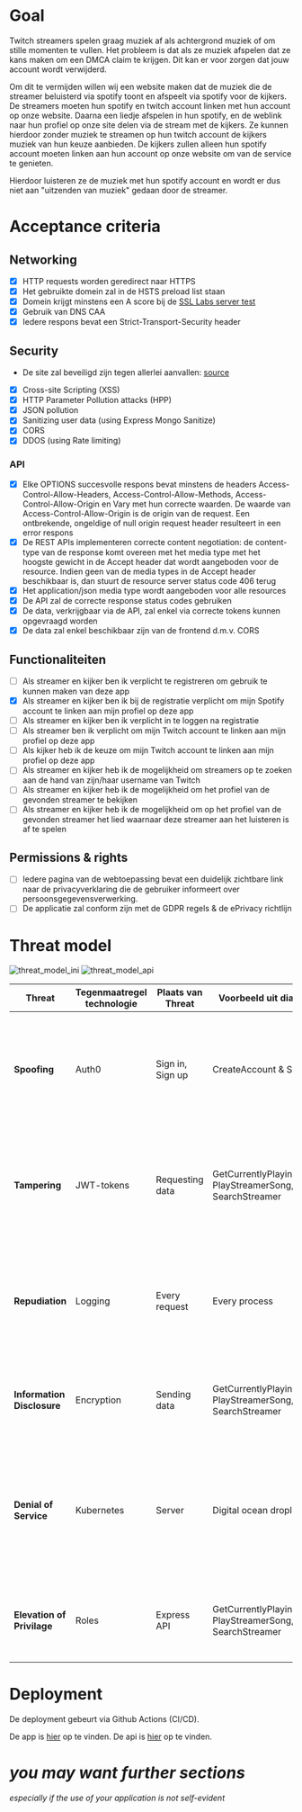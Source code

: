 # Goal

Twitch streamers spelen graag muziek af als achtergrond muziek of om stille momenten te vullen. Het probleem is dat als ze muziek afspelen dat ze kans maken om een DMCA claim te krijgen. Dit kan er voor zorgen dat jouw account wordt verwijderd.

Om dit te vermijden willen wij een website maken dat de muziek die de streamer beluisterd via spotify toont en afspeelt via spotify voor de kijkers. De streamers moeten hun spotify en twitch account linken met hun account op onze website. Daarna een liedje afspelen in hun spotify, en de weblink naar hun profiel op onze site delen via de stream met de kijkers. Ze kunnen hierdoor zonder muziek te streamen op hun twitch account de kijkers muziek van hun keuze aanbieden. De kijkers zullen alleen hun spotify account moeten linken aan hun account op onze website om van de service te genieten.

Hierdoor luisteren ze de muziek met hun spotify account en wordt er dus niet aan "uitzenden van muziek" gedaan door de streamer.

# Acceptance criteria

## Networking

- [x] HTTP requests worden geredirect naar HTTPS
- [x] Het gebruikte domein zal in de HSTS preload list staan
- [x] Domein krijgt minstens een A score bij de [SSL Labs server test](https://www.ssllabs.com/ssltest)
- [x] Gebruik van DNS CAA
- [x] Iedere respons bevat een Strict-Transport-Security header

## Security

- De site zal beveiligd zijn tegen allerlei aanvallen: [source](https://deepurai.medium.com/secure-your-nodejs-applications-d13ef96a3cac)
- [x] Cross-site Scripting (XSS)
- [x] HTTP Parameter Pollution attacks (HPP)
- [x] JSON pollution
- [x] Sanitizing user data (using Express Mongo Sanitize)
- [x] CORS
- [x] DDOS (using Rate limiting)

### API

- [x] Elke OPTIONS succesvolle respons bevat minstens de headers Access-Control-Allow-Headers, Access-Control-Allow-Methods, Access-Control-Allow-Origin en Vary met hun correcte waarden. De waarde van Access-Control-Allow-Origin is de origin van de request. Een ontbrekende, ongeldige of null origin request header resulteert in een error respons
- [x] De REST APIs implementeren correcte content negotiation: de content-type van de response komt overeen met het media type met het hoogste gewicht in de Accept header dat wordt aangeboden voor de resource. Indien geen van de media types in de Accept header beschikbaar is, dan stuurt de resource server status code 406 terug
- [x] Het application/json media type wordt aangeboden voor alle resources
- [x] De API zal de correcte response status codes gebruiken
- [x] De data, verkrijgbaar via de API, zal enkel via correcte tokens kunnen opgevraagd worden
- [x] De data zal enkel beschikbaar zijn van de frontend d.m.v. CORS

## Functionaliteiten

- [ ] Als streamer en kijker ben ik verplicht te registreren om gebruik te kunnen maken van deze app
- [x] Als streamer en kijker ben ik bij de registratie verplicht om mijn Spotify account te linken aan mijn profiel op deze app
- [ ] Als streamer en kijker ben ik verplicht in te loggen na registratie
- [ ] Als streamer ben ik verplicht om mijn Twitch account te linken aan mijn profiel op deze app
- [ ] Als kijker heb ik de keuze om mijn Twitch account te linken aan mijn profiel op deze app
- [ ] Als streamer en kijker heb ik de mogelijkheid om streamers op te zoeken aan de hand van zijn/haar username van Twitch
- [ ] Als streamer en kijker heb ik de mogelijkheid om het profiel van de gevonden streamer te bekijken
- [ ] Als streamer en kijker heb ik de mogelijkheid om op het profiel van de gevonden streamer het lied waarnaar deze streamer aan het luisteren is af te spelen

## Permissions & rights

- [ ] Iedere pagina van de webtoepassing bevat een duidelijk zichtbare link naar de privacyverklaring die de gebruiker informeert over persoonsgegevensverwerking.
- [ ] De applicatie zal conform zijn met de GDPR regels & de ePrivacy richtlijn

# Threat model

![threat_model_ini](https://github.com/EHB-TI/web-app-guns-for-hire/blob/main/images/threat_model_ini.jpg)
![threat_model_api](https://github.com/EHB-TI/web-app-guns-for-hire/blob/main/images/threat_model_api.jpg)

| Threat                     | Tegenmaatregel technologie | Plaats van Threat | Voorbeeld uit diagram                                     | Uitleg                                                                                                                                                             |
| -------------------------- | -------------------------- | ----------------- | --------------------------------------------------------- | ------------------------------------------------------------------------------------------------------------------------------------------------------------------ |
| **Spoofing**               | Auth0                      | Sign in, Sign up  | CreateAccount & Sign in                                   | We gebruiken Auth0 om de authenticatie af te handelen. Bij deze flow wordt er een token terug gestuurd naar de api waardoor we zeker zijn van de juiste user.      |
| **Tampering**              | JWT-tokens                 | Requesting data   | GetCurrentlyPlayingSong, PlayStreamerSong, SearchStreamer | We gebruiken JWT-tokens om er zeker van te zijn dat de user de correcte data kan opvragen. En dat deze tijdens het request niet aangepast kan worden.              |
| **Repudiation**            | Logging                    | Every request     | Every process                                             | We gebruiken logging om vast te leggen wie welke actie gedaan heeft om de fout te kunnen traceren naar de corresponderende user. (eventueel LogRocket)             |
| **Information Disclosure** | Encryption                 | Sending data      | GetCurrentlyPlayingSong, PlayStreamerSong, SearchStreamer | We gebruiken encryption om er zeker van te zijn dat enkel de opvrager de data kan lezen met zijn key                                                               |
| **Denial of Service**      | Kubernetes                 | Server            | Digital ocean droplet                                     | We gebruiken kubernetes om load balancing te gaan toepassen op de verschillende containers zodat er steeds meerdere instanties zijn en minder kans is op downtime. |
| **Elevation of Privilage** | Roles                      | Express API       | GetCurrentlyPlayingSong, PlayStreamerSong, SearchStreamer | We maken gebruik van rollen om er zeker van te zijn dat een user enkel data kan beheren die voor zijn rol bestemd is.                                              |

# Deployment

De deployment gebeurt via Github Actions (CI/CD).

De app is [hier](https://twitch-radio.xyz) op te vinden.
De api is [hier](https://api.twitch-radio.xyz) op te vinden.

# _you may want further sections_

_especially if the use of your application is not self-evident_
